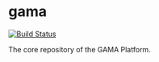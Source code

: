 # gama

[![Build Status](https://travis-ci.org/gama-platform/gama.svg?branch=master)](https://travis-ci.org/gama-platform/gama)

The core repository of the GAMA Platform. 
